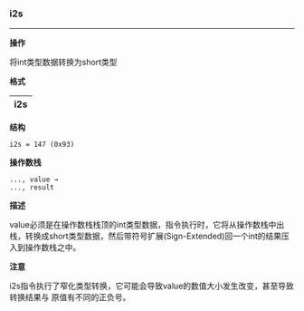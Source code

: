 ### i2s

----

**操作**

将int类型数据转换为short类型

**格式**

|i2s|
|--------:|

**结构**
```
i2s = 147 (0x93)
```

**操作数栈**
```
..., value →
..., result
```

**描述**

value必须是在操作数栈栈顶的int类型数据，指令执行时，它将从操作数栈中出栈，转换成short类型数据，然后带符号扩展(Sign-Extended)回一个int的结果压入到操作数栈之中。

**注意**

i2s指令执行了窄化类型转换，它可能会导致value的数值大小发生改变，甚至导致转换结果与
原值有不同的正负号。
